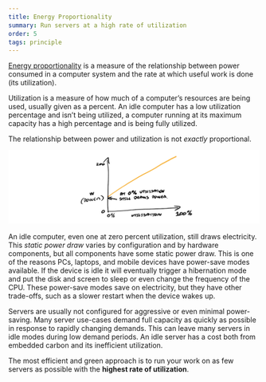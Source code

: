 ```yaml
---
title: Energy Proportionality
summary: Run servers at a high rate of utilization
order: 5
tags: principle
---
```


[Energy proportionality](https://en.wikipedia.org/wiki/Energy_proportional_computing) is a measure of the relationship between power consumed in a computer system and the rate at which useful work is done (its utilization).

Utilization is a measure of how much of a computer’s resources are being used, usually given as a percent. An idle computer has a low utilization percentage and isn’t being utilized, a computer running at its maximum capacity has a high percentage and is being fully utilized.

The relationship between power and utilization is not _exactly_ proportional. 

![alt_text](/assets/images/principles/energy-proportionality-1.png "At 0% utilization the computer still draws 100W, at 50% utilization it draws 180W and at 100% utilization it draws 200W. The relationship between power consumption and utilization is not linear and it doesn't cross the origin.")

An idle computer, even one at zero percent utilization, still draws electricity. This *static power draw* varies by configuration and by hardware components, but all components have some static power draw. This is one of the reasons PCs, laptops, and mobile devices have power-save modes available. If the device is idle it will eventually trigger a hibernation mode and put the disk and screen to sleep or even change the frequency of the CPU. These power-save modes save on electricity, but they have other trade-offs, such as a slower restart when the device wakes up. 

Servers are usually not configured for aggressive or even minimal power-saving. Many server use-cases demand full capacity as quickly as possible in response to rapidly changing demands. This can leave many servers in idle modes during low demand periods. An idle server has a cost both from embedded carbon and its inefficient utilization. 

The most efficient and green approach is to run your work on as few servers as possible with the **highest rate of utilization**.
